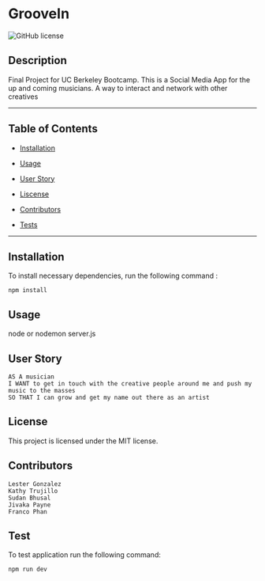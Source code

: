 # GrooveIn

![GitHub license](https://img.shields.io/badge/license-MIT-blue.svg)

## Description

Final Project for UC Berkeley Bootcamp. This is a Social Media App for the up and coming musicians. A way to interact and network with other creatives

---

## Table of Contents

- [Installation](#installation)

- [Usage](#usage)

- [User Story](#userStory)

- [Liscense](#license)

- [Contributors](#contributors)

- [Tests](#tests)

---

## Installation

To install necessary dependencies, run the following command :

```
npm install
```

## Usage

node or nodemon server.js

## User Story

```
AS A musician
I WANT to get in touch with the creative people around me and push my music to the masses
SO THAT I can grow and get my name out there as an artist
```

## License

This project is licensed under the MIT license.

## Contributors

```
Lester Gonzalez
Kathy Trujillo
Sudan Bhusal
Jivaka Payne
Franco Phan
```

## Test

To test application run the following command:

```
npm run dev
```
